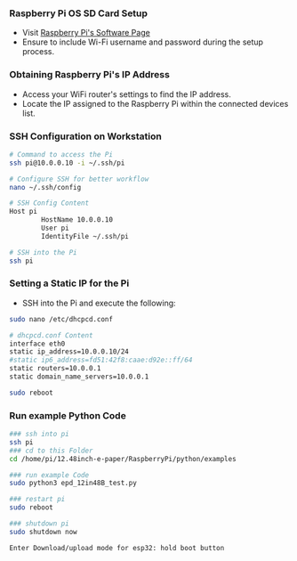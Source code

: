 

### Raspberry Pi OS SD Card Setup

- Visit [Raspberry Pi's Software Page](https://www.raspberrypi.com/software/)
- Ensure to include Wi-Fi username and password during the setup process.

### Obtaining Raspberry Pi's IP Address

- Access your WiFi router's settings to find the IP address.
- Locate the IP assigned to the Raspberry Pi within the connected devices list.

### SSH Configuration on Workstation

```bash
# Command to access the Pi
ssh pi@10.0.0.10 -i ~/.ssh/pi

# Configure SSH for better workflow
nano ~/.ssh/config
```

```bash
# SSH Config Content
Host pi
        HostName 10.0.0.10
        User pi
        IdentityFile ~/.ssh/pi
```

```bash
# SSH into the Pi
ssh pi
```

### Setting a Static IP for the Pi

- SSH into the Pi and execute the following:

```bash
sudo nano /etc/dhcpcd.conf
```

```bash
# dhcpcd.conf Content
interface eth0
static ip_address=10.0.0.10/24
#static ip6_address=fd51:42f8:caae:d92e::ff/64
static routers=10.0.0.1
static domain_name_servers=10.0.0.1
```

```bash
sudo reboot
```
### Run example Python Code
```bash
### ssh into pi
ssh pi
### cd to this Folder
cd /home/pi/12.48inch-e-paper/RaspberryPi/python/examples

### run example Code
sudo python3 epd_12in48B_test.py

### restart pi
sudo reboot 

### shutdown pi
sudo shutdown now
``````

```bash
Enter Download/upload mode for esp32: hold boot button
```